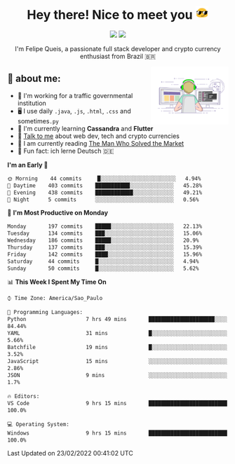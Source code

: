
<h1 align="center">Hey there! Nice to meet you <img src="assets/sunglasses.gif" width="30"/></h1>

<p align="center">
  <a href="https://www.linkedin.com/in/fqueis"><img src="https://img.shields.io/badge/-LinkedIn-blue?style=flat&logo=Linkedin&logoColor=white" /></a>
  <a href="mailto:fqueis@gmail.com"><img src="https://img.shields.io/badge/-Gmail-c14438?style=flat&logo=Gmail&logoColor=white" /></a>
</p>

<p align="center">I'm Felipe Queis, a passionate full stack developer and crypto currency enthusiast from Brazil 🇧🇷</p>

<img width="35%" align="right" alt="fqueis" src="assets/profile.gif" /></p>

## 🤵 about me:

- 🏢 I'm working for a traffic governmental institution
- 🖥️ I use daily `.java`, `.js`, `.html`, `.css` and sometimes`.py`
- 🌱 I'm currently learning **Cassandra** and **Flutter**
- 💬 [Talk to me](https://github.com/fqueis/fqueis/discussions) about web dev, tech and crypto currencies
- 📖 I am currently reading [The Man Who Solved the Market](https://amzn.com/073521798X)
- 💭 Fun fact: ich lerne Deutsch 🇩🇪

<!--START_SECTION:waka-->
**I'm an Early 🐤** 

```text
🌞 Morning    44 commits     █░░░░░░░░░░░░░░░░░░░░░░░░   4.94% 
🌆 Daytime    403 commits    ███████████░░░░░░░░░░░░░░   45.28% 
🌃 Evening    438 commits    ████████████░░░░░░░░░░░░░   49.21% 
🌙 Night      5 commits      ░░░░░░░░░░░░░░░░░░░░░░░░░   0.56%

```
📅 **I'm Most Productive on Monday** 

```text
Monday       197 commits    █████░░░░░░░░░░░░░░░░░░░░   22.13% 
Tuesday      134 commits    ███░░░░░░░░░░░░░░░░░░░░░░   15.06% 
Wednesday    186 commits    █████░░░░░░░░░░░░░░░░░░░░   20.9% 
Thursday     137 commits    ███░░░░░░░░░░░░░░░░░░░░░░   15.39% 
Friday       142 commits    ████░░░░░░░░░░░░░░░░░░░░░   15.96% 
Saturday     44 commits     █░░░░░░░░░░░░░░░░░░░░░░░░   4.94% 
Sunday       50 commits     █░░░░░░░░░░░░░░░░░░░░░░░░   5.62%

```


📊 **This Week I Spent My Time On** 

```text
⌚︎ Time Zone: America/Sao_Paulo

💬 Programming Languages: 
Python                   7 hrs 49 mins       █████████████████████░░░░   84.44% 
YAML                     31 mins             █░░░░░░░░░░░░░░░░░░░░░░░░   5.66% 
Batchfile                19 mins             █░░░░░░░░░░░░░░░░░░░░░░░░   3.52% 
JavaScript               15 mins             ░░░░░░░░░░░░░░░░░░░░░░░░░   2.86% 
JSON                     9 mins              ░░░░░░░░░░░░░░░░░░░░░░░░░   1.7%

🔥 Editors: 
VS Code                  9 hrs 15 mins       █████████████████████████   100.0%

💻 Operating System: 
Windows                  9 hrs 15 mins       █████████████████████████   100.0%

```


 Last Updated on 23/02/2022 00:41:02 UTC
<!--END_SECTION:waka-->
